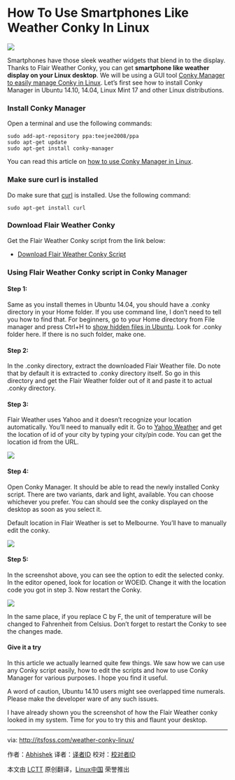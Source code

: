 How To Use Smartphones Like Weather Conky In Linux
================================================================================
![](http://itsfoss.itsfoss.netdna-cdn.com/wp-content/uploads/2015/02/Use_Weather_Conky_Linux.jpeg)

Smartphones have those sleek weather widgets that blend in to the display. Thanks to Flair Weather Conky, you can get **smartphone like weather display on your Linux desktop**. We will be using a GUI tool [Conky Manager to easily manage Conky in Linux][1]. Let’s first see how to install Conky Manager in Ubuntu 14.10, 14.04, Linux Mint 17 and other Linux distributions.

### Install Conky Manager ###

Open a terminal and use the following commands:

    sudo add-apt-repository ppa:teejee2008/ppa
    sudo apt-get update
    sudo apt-get install conky-manager

You can read this article on [how to use Conky Manager in Linux][1].

### Make sure curl is installed ###

Do make sure that [curl][2] is installed. Use the following command:

    sudo apt-get install curl

### Download Flair Weather Conky ###

Get the Flair Weather Conky script from the link below:

- [Download Flair Weather Conky Script][3]

### Using Flair Weather Conky script in Conky Manager ###

#### Step 1: ####

Same as you install themes in Ubuntu 14.04, you should have a .conky directory in your Home folder. If you use command line, I don’t need to tell you how to find that. For beginners, go to your Home directory from File manager and press Ctrl+H to [show hidden files in Ubuntu][4]. Look for .conky folder here. If there is no such folder, make one.

#### Step 2: ####

In the .conky directory, extract the downloaded Flair Weather file. Do note that by default it is extracted to .conky directory itself. So go in this directory and get the Flair Weather folder out of it and paste it to actual .conky directory.

#### Step 3: ####

Flair Weather uses Yahoo and it doesn’t recognize your location automatically. You’ll need to manually edit it. Go to [Yahoo Weather][5] and get the location of id of your city by typing your city/pin code. You can get the location id from the URL.

![](http://itsfoss.itsfoss.netdna-cdn.com/wp-content/uploads/2015/02/Yahoo_Weather_Location_Code.jpeg)

#### Step 4: ####

Open Conky Manager. It should be able to read the newly installed Conky script. There are two variants, dark and light, available. You can choose whichever you prefer. You can should see the conky displayed on the desktop as soon as you select it.

Default location in Flair Weather is set to Melbourne. You’ll have to manually edit the conky.

![](http://itsfoss.itsfoss.netdna-cdn.com/wp-content/uploads/2015/02/Using_Weather_Conky_Ubuntu.jpeg)

#### Step 5: ####

In the screenshot above, you can see the option to edit the selected conky. In the editor opened, look for location or WOEID. Change it with the location code you got in step 3. Now restart the Conky.

![](http://itsfoss.itsfoss.netdna-cdn.com/wp-content/uploads/2015/02/Edit_Conky.jpeg)

In the same place, if you replace C by F, the unit of temperature will be changed to Fahrenheit from Celsius. Don’t forget to restart the Conky to see the changes made.

#### Give it a try ####

In this article we actually learned quite few things. We saw how we can use any Conky script easily, how to edit the scripts and how to use Conky Manager for various purposes. I hope you find it useful.

A word of caution, Ubuntu 14.10 users might see overlapped time numerals. Please make the developer ware of any such issues.

I have already shown you the screenshot of how the Flair Weather conky looked in my system. Time for you to try this and flaunt your desktop.

--------------------------------------------------------------------------------

via: http://itsfoss.com/weather-conky-linux/

作者：[Abhishek][a]
译者：[译者ID](https://github.com/译者ID)
校对：[校对者ID](https://github.com/校对者ID)

本文由 [LCTT](https://github.com/LCTT/TranslateProject) 原创翻译，[Linux中国](http://linux.cn/) 荣誉推出

[a]:http://itsfoss.com/author/Abhishek/
[1]:http://itsfoss.com/conky-gui-ubuntu-1304/
[2]:http://www.computerhope.com/unix/curl.htm
[3]:http://speedracker.deviantart.com/art/Flair-Weather-Conky-Made-for-Conky-Manager-510130311
[4]:http://itsfoss.com/hide-folders-and-show-hidden-files-in-ubuntu-beginner-trick/
[5]:https://weather.yahoo.com/